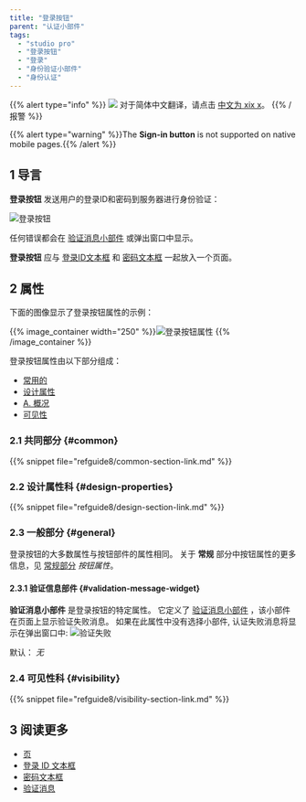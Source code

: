 ```yaml
---
title: "登录按钮"
parent: "认证小部件"
tags:
  - "studio pro"
  - "登录按钮"
  - "登录"
  - "身份验证小部件"
  - "身份认证"
---
```


{{% alert type="info" %}}
<img src="attachments/chinese-translation/china.png" style="display: inline-block; margin: 0" /> 对于简体中文翻译，请点击 [中文为 xix x](https://cdn.mendix.tencent-cloud.com/documentation/refguide8/sign-in-button.pdf)。
{{% /报警 %}}

{{% alert type="warning" %}}The **Sign-in button** is not supported on native mobile pages.{{% /alert %}}

## 1 导言

**登录按钮** 发送用户的登录ID和密码到服务器进行身份验证：

![登录按钮](attachments/authentication-widgets/sign-in-button.png)

任何错误都会在 [验证消息小部件](#validation-message-widget) 或弹出窗口中显示。

**登录按钮** 应与 [登录ID文本框](login-id-text-box) 和 [密码文本框](password-text-box) 一起放入一个页面。

## 2 属性

下面的图像显示了登录按钮属性的示例：

{{% image_container width="250" %}}![登录按钮属性](attachments/authentication-widgets/sign-in-button-properties.png)
{{% /image_container %}}

登录按钮属性由以下部分组成：

* [常用的](#common)
* [设计属性](#design-properties)
* [A. 概况](#general)
* [可见性](#visibility)

### 2.1 共同部分 {#common}

{{% snippet file="refguide8/common-section-link.md" %}}

### 2.2 设计属性科 {#design-properties}

{{% snippet file="refguide8/design-section-link.md" %}}

### 2.3 一般部分 {#general}

登录按钮的大多数属性与按钮部件的属性相同。 关于 **常规** 部分中按钮属性的更多信息，见 [常规部分](button-properties#general) *按钮属性*。

#### 2.3.1 验证信息部件 {#validation-message-widget}

**验证消息小部件** 是登录按钮的特定属性。 它定义了 [验证消息小部件](validation-message) ，该小部件在页面上显示验证失败消息。 如果在此属性中没有选择小部件, 认证失败消息将显示在弹出窗口中: ![验证失败](attachments/authentication-widgets/validation-failure.png)

默认： *无*

### 2.4 可见性科 {#visibility}

{{% snippet file="refguide8/visibility-section-link.md" %}}

## 3 阅读更多

* [页](page)
* [登录 ID 文本框](login-id-text-box)
* [密码文本框](password-text-box)
* [验证消息](validation-message)